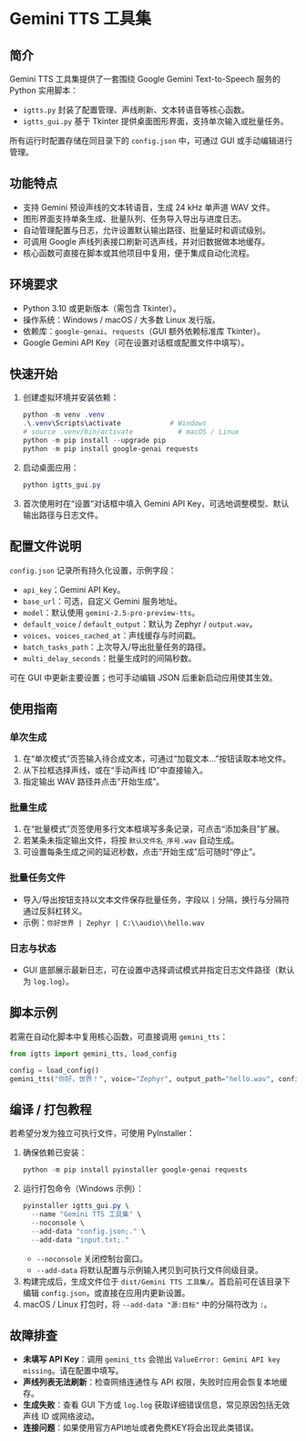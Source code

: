 ﻿# Gemini TTS 工具集

## 简介
Gemini TTS 工具集提供了一套围绕 Google Gemini Text-to-Speech 服务的 Python 实用脚本：
- `igtts.py` 封装了配置管理、声线刷新、文本转语音等核心函数。
- `igtts_gui.py` 基于 Tkinter 提供桌面图形界面，支持单次输入或批量任务。

所有运行时配置存储在同目录下的 `config.json` 中，可通过 GUI 或手动编辑进行管理。

## 功能特点
- 支持 Gemini 预设声线的文本转语音，生成 24 kHz 单声道 WAV 文件。
- 图形界面支持单条生成、批量队列、任务导入导出与进度日志。
- 自动管理配置与日志，允许设置默认输出路径、批量延时和调试级别。
- 可调用 Google 声线列表接口刷新可选声线，并对旧数据做本地缓存。
- 核心函数可直接在脚本或其他项目中复用，便于集成自动化流程。

## 环境要求
- Python 3.10 或更新版本（需包含 Tkinter）。
- 操作系统：Windows / macOS / 大多数 Linux 发行版。
- 依赖库：`google-genai`、`requests`（GUI 额外依赖标准库 Tkinter）。
- Google Gemini API Key（可在设置对话框或配置文件中填写）。

## 快速开始
1. 创建虚拟环境并安装依赖：
   ```powershell
   python -m venv .venv
   .\.venv\Scripts\activate            # Windows
   # source .venv/bin/activate           # macOS / Linux
   python -m pip install --upgrade pip
   python -m pip install google-genai requests
   ```
2. 启动桌面应用：
   ```powershell
   python igtts_gui.py
   ```
3. 首次使用时在“设置”对话框中填入 Gemini API Key，可选地调整模型、默认输出路径与日志文件。

## 配置文件说明
`config.json` 记录所有持久化设置，示例字段：
- `api_key`：Gemini API Key。
- `base_url`：可选，自定义 Gemini 服务地址。
- `model`：默认使用 `gemini-2.5-pro-preview-tts`。
- `default_voice` / `default_output`：默认为 Zephyr / `output.wav`。
- `voices`、`voices_cached_at`：声线缓存与时间戳。
- `batch_tasks_path`：上次导入/导出批量任务的路径。
- `multi_delay_seconds`：批量生成时的间隔秒数。

可在 GUI 中更新主要设置；也可手动编辑 JSON 后重新启动应用使其生效。

## 使用指南
### 单次生成
1. 在“单次模式”页签输入待合成文本，可通过“加载文本…”按钮读取本地文件。
2. 从下拉框选择声线，或在“手动声线 ID”中直接输入。
3. 指定输出 WAV 路径并点击“开始生成”。

### 批量生成
1. 在“批量模式”页签使用多行文本框填写多条记录，可点击“添加条目”扩展。
2. 若某条未指定输出文件，将按 `默认文件名_序号.wav` 自动生成。
3. 可设置每条生成之间的延迟秒数，点击“开始生成”后可随时“停止”。

### 批量任务文件
- 导入/导出按钮支持以文本文件保存批量任务，字段以 `|` 分隔，换行与分隔符通过反斜杠转义。
- 示例：`你好世界 | Zephyr | C:\\audio\\hello.wav`

### 日志与状态
- GUI 底部展示最新日志，可在设置中选择调试模式并指定日志文件路径（默认为 `log.log`）。

## 脚本示例
若需在自动化脚本中复用核心函数，可直接调用 `gemini_tts`：
```python
from igtts import gemini_tts, load_config

config = load_config()
gemini_tts("你好，世界！", voice="Zephyr", output_path="hello.wav", config=config)
```

## 编译 / 打包教程
若希望分发为独立可执行文件，可使用 PyInstaller：
1. 确保依赖已安装：
   ```powershell
   python -m pip install pyinstaller google-genai requests
   ```
2. 运行打包命令（Windows 示例）：
   ```powershell
   pyinstaller igtts_gui.py \
     --name "Gemini TTS 工具集" \
     --noconsole \
     --add-data "config.json;." \
     --add-data "input.txt;."
   ```
   - `--noconsole` 关闭控制台窗口。
   - `--add-data` 将默认配置与示例输入拷贝到可执行文件同级目录。
3. 构建完成后，生成文件位于 `dist/Gemini TTS 工具集/`。首启前可在该目录下编辑 `config.json`，或直接在应用内更新设置。
4. macOS / Linux 打包时，将 `--add-data "源:目标"` 中的分隔符改为 `:`。

## 故障排查
- **未填写 API Key**：调用 `gemini_tts` 会抛出 `ValueError: Gemini API key missing`。请在配置中填写。
- **声线列表无法刷新**：检查网络连通性与 API 权限，失败时应用会恢复本地缓存。
- **生成失败**：查看 GUI 下方或 `log.log` 获取详细错误信息，常见原因包括无效声线 ID 或网络波动。
- **连接问题**：如果使用官方API地址或者免费KEY将会出现此类错误。


